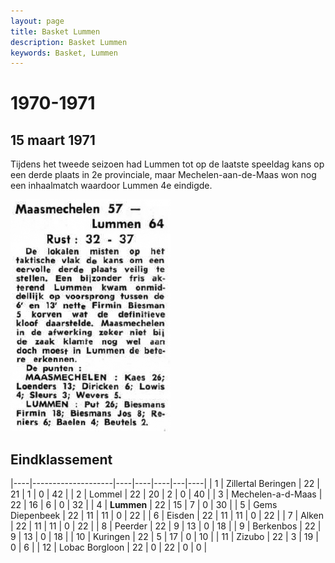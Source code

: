 ```yaml
---
layout: page
title: Basket Lummen
description: Basket Lummen
keywords: Basket, Lummen
---
```


# 1970-1971

## 15 maart 1971

Tijdens het tweede seizoen had Lummen tot op de laatste speeldag kans op een derde plaats in 2e provinciale, maar Mechelen-aan-de-Maas won nog een inhaalmatch waardoor Lummen 4e eindigde.

![19710315](/club/geschiedenis/1970-1971/19710315.gif)

## Eindklassement

|----|--------------------|----|----|----|---|----|
| 1  | Zillertal Beringen | 22 | 21 | 1  | 0 | 42 |
| 2  | Lommel             | 22 | 20 | 2  | 0 | 40 |
| 3  | Mechelen-a-d-Maas  | 22 | 16 | 6  | 0 | 32 |
| 4  | **Lummen**         | 22 | 15 | 7  | 0 | 30 |
| 5  | Gems Diepenbeek    | 22 | 11 | 11 | 0 | 22 |
| 6  | Eisden             | 22 | 11 | 11 | 0 | 22 |
| 7  | Alken              | 22 | 11 | 11 | 0 | 22 |
| 8  | Peerder            | 22 | 9  | 13 | 0 | 18 |
| 9  | Berkenbos          | 22 | 9  | 13 | 0 | 18 |
| 10 | Kuringen           | 22 | 5  | 17 | 0 | 10 |
| 11 | Zizubo             | 22 | 3  | 19 | 0 | 6  |
| 12 | Lobac Borgloon     | 22 | 0  | 22 | 0 | 0  |